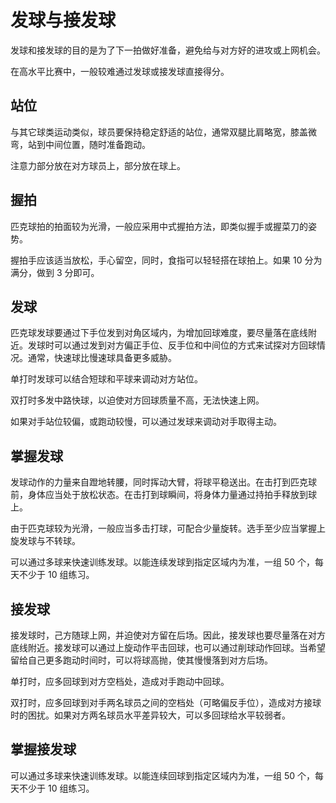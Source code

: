 # 发球与接发球

发球和接发球的目的是为了下一拍做好准备，避免给与对方好的进攻或上网机会。

在高水平比赛中，一般较难通过发球或接发球直接得分。

## 站位

与其它球类运动类似，球员要保持稳定舒适的站位，通常双腿比肩略宽，膝盖微弯，站到中间位置，随时准备跑动。

注意力部分放在对方球员上，部分放在球上。

## 握拍

匹克球拍的拍面较为光滑，一般应采用中式握拍方法，即类似握手或握菜刀的姿势。

握拍手应该适当放松，手心留空，同时，食指可以轻轻搭在球拍上。如果 10 分为满分，做到 3 分即可。

## 发球

匹克球发球要通过下手位发到对角区域内，为增加回球难度，要尽量落在底线附近。发球时可以通过发到对方偏正手位、反手位和中间位的方式来试探对方回球情况。通常，快速球比慢速球具备更多威胁。

单打时发球可以结合短球和平球来调动对方站位。

双打时多发中路快球，以迫使对方回球质量不高，无法快速上网。

如果对手站位较偏，或跑动较慢，可以通过发球来调动对手取得主动。

## 掌握发球

发球动作的力量来自蹬地转腰，同时挥动大臂，将球平稳送出。在击打到匹克球前，身体应当处于放松状态。在击打到球瞬间，将身体力量通过持拍手释放到球上。

由于匹克球较为光滑，一般应当多击打球，可配合少量旋转。选手至少应当掌握上旋发球与不转球。

可以通过多球来快速训练发球。以能连续发球到指定区域内为准，一组 50 个，每天不少于 10 组练习。

## 接发球

接发球时，己方随球上网，并迫使对方留在后场。因此，接发球也要尽量落在对方底线附近。接发球可以通过上旋动作平击回球，也可以通过削球动作回球。当希望留给自己更多跑动时间时，可以将球高抛，使其慢慢落到对方后场。

单打时，应多回球到对方空档处，造成对手跑动中回球。

双打时，应多回球到对手两名球员之间的空档处（可略偏反手位），造成对方接球时的困扰。如果对方两名球员水平差异较大，可以多回球给水平较弱者。

## 掌握接发球

可以通过多球来快速训练发球。以能连续回球到指定区域内为准，一组 50 个，每天不少于 10 组练习。
